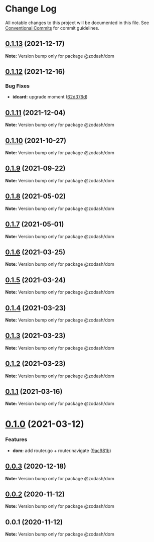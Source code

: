 # Change Log

All notable changes to this project will be documented in this file.
See [Conventional Commits](https://conventionalcommits.org) for commit guidelines.

## [0.1.13](https://github.com/zcorky/zodash/compare/@zodash/dom@0.1.12...@zodash/dom@0.1.13) (2021-12-17)

**Note:** Version bump only for package @zodash/dom





## [0.1.12](https://github.com/zcorky/zodash/compare/@zodash/dom@0.1.11...@zodash/dom@0.1.12) (2021-12-16)


### Bug Fixes

* **idcard:** upgrade moment ([62d376d](https://github.com/zcorky/zodash/commit/62d376d76c4e2d6ebca4ade0b6f4317478466eec))





## [0.1.11](https://github.com/zcorky/zodash/compare/@zodash/dom@0.1.10...@zodash/dom@0.1.11) (2021-12-04)

**Note:** Version bump only for package @zodash/dom





## [0.1.10](https://github.com/zcorky/zodash/compare/@zodash/dom@0.1.9...@zodash/dom@0.1.10) (2021-10-27)

**Note:** Version bump only for package @zodash/dom





## [0.1.9](https://github.com/zcorky/zodash/compare/@zodash/dom@0.1.8...@zodash/dom@0.1.9) (2021-09-22)

**Note:** Version bump only for package @zodash/dom





## [0.1.8](https://github.com/zcorky/zodash/compare/@zodash/dom@0.1.7...@zodash/dom@0.1.8) (2021-05-02)

**Note:** Version bump only for package @zodash/dom





## [0.1.7](https://github.com/zcorky/zodash/compare/@zodash/dom@0.1.6...@zodash/dom@0.1.7) (2021-05-01)

**Note:** Version bump only for package @zodash/dom





## [0.1.6](https://github.com/zcorky/zodash/compare/@zodash/dom@0.1.5...@zodash/dom@0.1.6) (2021-03-25)

**Note:** Version bump only for package @zodash/dom





## [0.1.5](https://github.com/zcorky/zodash/compare/@zodash/dom@0.1.4...@zodash/dom@0.1.5) (2021-03-24)

**Note:** Version bump only for package @zodash/dom





## [0.1.4](https://github.com/zcorky/zodash/compare/@zodash/dom@0.1.3...@zodash/dom@0.1.4) (2021-03-23)

**Note:** Version bump only for package @zodash/dom





## [0.1.3](https://github.com/zcorky/zodash/compare/@zodash/dom@0.1.2...@zodash/dom@0.1.3) (2021-03-23)

**Note:** Version bump only for package @zodash/dom





## [0.1.2](https://github.com/zcorky/zodash/compare/@zodash/dom@0.1.1...@zodash/dom@0.1.2) (2021-03-23)

**Note:** Version bump only for package @zodash/dom





## [0.1.1](https://github.com/zcorky/zodash/compare/@zodash/dom@0.1.0...@zodash/dom@0.1.1) (2021-03-16)

**Note:** Version bump only for package @zodash/dom





# [0.1.0](https://github.com/zcorky/zodash/compare/@zodash/dom@0.0.3...@zodash/dom@0.1.0) (2021-03-12)


### Features

* **dom:** add router.go + router.navigate ([9ac981b](https://github.com/zcorky/zodash/commit/9ac981b5daa7948c83dc43c1114198d626737999))





## [0.0.3](https://github.com/zcorky/zodash/compare/@zodash/dom@0.0.2...@zodash/dom@0.0.3) (2020-12-18)

**Note:** Version bump only for package @zodash/dom





## [0.0.2](https://github.com/zcorky/zodash/compare/@zodash/dom@0.0.1...@zodash/dom@0.0.2) (2020-11-12)

**Note:** Version bump only for package @zodash/dom





## 0.0.1 (2020-11-12)

**Note:** Version bump only for package @zodash/dom
